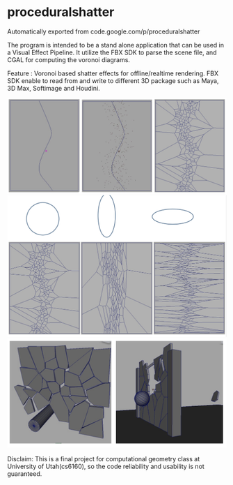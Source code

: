 # proceduralshatter
Automatically exported from code.google.com/p/proceduralshatter

The program is intended to be a stand alone application that can be used in a Visual Effect Pipeline. It utilize the FBX SDK to parse the scene file, and CGAL for computing the voronoi diagrams.

Feature : Voronoi based shatter effects for offline/realtime rendering. FBX SDK enable to read from and write to different 3D package such as Maya, 3D Max, Softimage and Houdini.

![Partilce Guided](https://github.com/shusenl/proceduralshatter/blob/master/img/particleGuided.png "Particle Guided:")
![Partilce Guided](https://github.com/shusenl/proceduralshatter/blob/master/img/anisotropic.png "Particle Guided:")
![Partilce Guided](https://github.com/shusenl/proceduralshatter/blob/master/img/demo.png "Particle Guided:")

Disclaim: This is a final project for computational geometry class at University of Utah(cs6160), so the code reliability and usability is not guaranteed.
